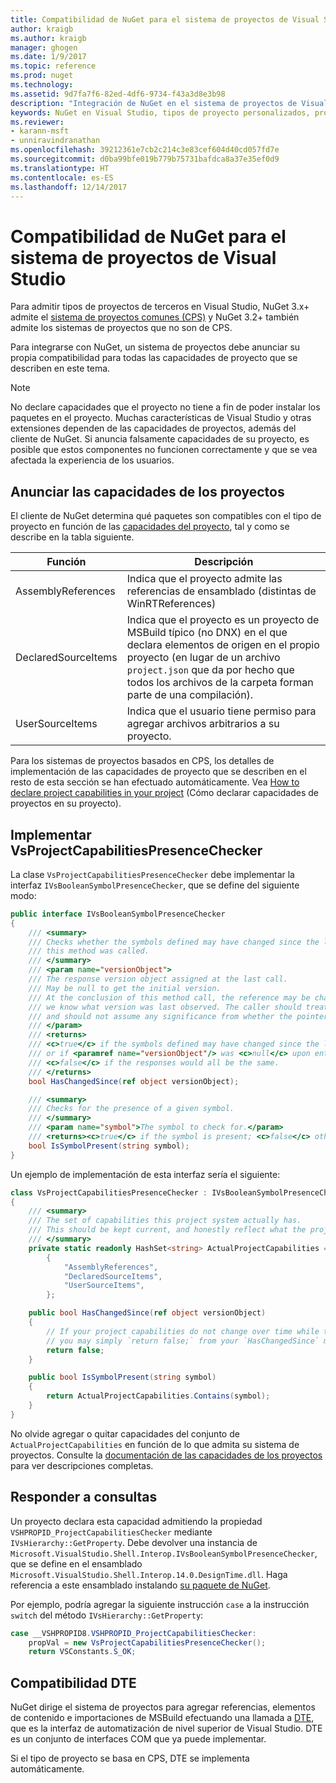 ```yaml
---
title: Compatibilidad de NuGet para el sistema de proyectos de Visual Studio | Microsoft Docs
author: kraigb
ms.author: kraigb
manager: ghogen
ms.date: 1/9/2017
ms.topic: reference
ms.prod: nuget
ms.technology: 
ms.assetid: 9d7fa7f6-82ed-4df6-9734-f43a3d8e3b98
description: "Integración de NuGet en el sistema de proyectos de Visual Studio para tipos de proyectos de terceros."
keywords: NuGet en Visual Studio, tipos de proyecto personalizados, proyectos de Visual Studio
ms.reviewer:
- karann-msft
- unniravindranathan
ms.openlocfilehash: 39212361e7cb2c214c3e83cef604d40cd057fd7e
ms.sourcegitcommit: d0ba99bfe019b779b75731bafdca8a37e35ef0d9
ms.translationtype: HT
ms.contentlocale: es-ES
ms.lasthandoff: 12/14/2017
---
```

# <a name="nuget-support-for-the-visual-studio-project-system"></a>Compatibilidad de NuGet para el sistema de proyectos de Visual Studio

Para admitir tipos de proyectos de terceros en Visual Studio, NuGet 3.x+ admite el [sistema de proyectos comunes (CPS)](https://github.com/Microsoft/VSProjectSystem/blob/master/doc/overview/intro.md) y NuGet 3.2+ también admite los sistemas de proyectos que no son de CPS.

Para integrarse con NuGet, un sistema de proyectos debe anunciar su propia compatibilidad para todas las capacidades de proyecto que se describen en este tema.


> [!NOTE]
> No declare capacidades que el proyecto no tiene a fin de poder instalar los paquetes en el proyecto. Muchas características de Visual Studio y otras extensiones dependen de las capacidades de proyectos, además del cliente de NuGet. Si anuncia falsamente capacidades de su proyecto, es posible que estos componentes no funcionen correctamente y que se vea afectada la experiencia de los usuarios.

## <a name="advertise-project-capabilities"></a>Anunciar las capacidades de los proyectos

El cliente de NuGet determina qué paquetes son compatibles con el tipo de proyecto en función de las [capacidades del proyecto](https://github.com/Microsoft/VSProjectSystem/blob/master/doc/overview/about_project_capabilities.md), tal y como se describe en la tabla siguiente.


|Función|Descripción|
|----------------|-----------|
|AssemblyReferences|Indica que el proyecto admite las referencias de ensamblado (distintas de WinRTReferences)|
|DeclaredSourceItems|Indica que el proyecto es un proyecto de MSBuild típico (no DNX) en el que declara elementos de origen en el propio proyecto (en lugar de un archivo `project.json` que da por hecho que todos los archivos de la carpeta forman parte de una compilación).|
|UserSourceItems|Indica que el usuario tiene permiso para agregar archivos arbitrarios a su proyecto.|

Para los sistemas de proyectos basados en CPS, los detalles de implementación de las capacidades de proyecto que se describen en el resto de esta sección se han efectuado automáticamente. Vea [How to declare project capabilities in your project](https://github.com/Microsoft/VSProjectSystem/blob/master/doc/overview/about_project_capabilities.md#how-to-declare-project-capabilities-in-your-project) (Cómo declarar capacidades de proyectos en su proyecto).

## <a name="implementing-vsprojectcapabilitiespresencechecker"></a>Implementar VsProjectCapabilitiesPresenceChecker

La clase `VsProjectCapabilitiesPresenceChecker` debe implementar la interfaz `IVsBooleanSymbolPresenceChecker`, que se define del siguiente modo:

```cs
public interface IVsBooleanSymbolPresenceChecker
{
    /// <summary>
    /// Checks whether the symbols defined may have changed since the last time
    /// this method was called.
    /// </summary>
    /// <param name="versionObject">
    /// The response version object assigned at the last call.
    /// May be null to get the initial version.
    /// At the conclusion of this method call, the reference may be changed so that on a subsequent call
    /// we know what version was last observed. The caller should treat this value as an opaque object,
    /// and should not assume any significance from whether the pointer changed or not.
    /// </param>
    /// <returns>
    /// <c>true</c> if the symbols defined may have changed since the last call to this method
    /// or if <paramref name="versionObject"/> was <c>null</c> upon entering this method.
    /// <c>false</c> if the responses would all be the same.
    /// </returns>
    bool HasChangedSince(ref object versionObject);

    /// <summary>
    /// Checks for the presence of a given symbol.
    /// </summary>
    /// <param name="symbol">The symbol to check for.</param>
    /// <returns><c>true</c> if the symbol is present; <c>false</c> otherwise.</returns>
    bool IsSymbolPresent(string symbol);
}
```


Un ejemplo de implementación de esta interfaz sería el siguiente:
    
```cs
class VsProjectCapabilitiesPresenceChecker : IVsBooleanSymbolPresenceChecker
{
    /// <summary>
    /// The set of capabilities this project system actually has.
    /// This should be kept current, and honestly reflect what the project can do.
    /// </summary>
    private static readonly HashSet<string> ActualProjectCapabilities = new HashSet<string>(StringComparer.OrdinalIgnoreCase)
        {
            "AssemblyReferences",
            "DeclaredSourceItems",
            "UserSourceItems",
        };

    public bool HasChangedSince(ref object versionObject)
    {
        // If your project capabilities do not change over time while the project is open,
        // you may simply `return false;` from your `HasChangedSince` method.
        return false;
    }

    public bool IsSymbolPresent(string symbol)
    {
        return ActualProjectCapabilities.Contains(symbol);
    }
}
```

No olvide agregar o quitar capacidades del conjunto de `ActualProjectCapabilities` en función de lo que admita su sistema de proyectos. Consulte la [documentación de las capacidades de los proyectos](https://github.com/Microsoft/VSProjectSystem/blob/master/doc/overview/project_capabilities.md) para ver descripciones completas.

## <a name="responding-to-queries"></a>Responder a consultas

Un proyecto declara esta capacidad admitiendo la propiedad `VSHPROPID_ProjectCapabilitiesChecker` mediante `IVsHierarchy::GetProperty`. Debe devolver una instancia de `Microsoft.VisualStudio.Shell.Interop.IVsBooleanSymbolPresenceChecker`, que se define en el ensamblado `Microsoft.VisualStudio.Shell.Interop.14.0.DesignTime.dll`. Haga referencia a este ensamblado instalando [su paquete de NuGet](https://www.nuget.org/packages/Microsoft.VisualStudio.Shell.Interop.14.0.DesignTime).

Por ejemplo, podría agregar la siguiente instrucción `case` a la instrucción `switch` del método `IVsHierarchy::GetProperty`:

```cs
case __VSHPROPID8.VSHPROPID_ProjectCapabilitiesChecker:
    propVal = new VsProjectCapabilitiesPresenceChecker();
    return VSConstants.S_OK;
```


## <a name="dte-support"></a>Compatibilidad DTE

NuGet dirige el sistema de proyectos para agregar referencias, elementos de contenido e importaciones de MSBuild efectuando una llamada a [DTE](https://msdn.microsoft.com/library/mt452175.aspx), que es la interfaz de automatización de nivel superior de Visual Studio. DTE es un conjunto de interfaces COM que ya puede implementar.

Si el tipo de proyecto se basa en CPS, DTE se implementa automáticamente.
